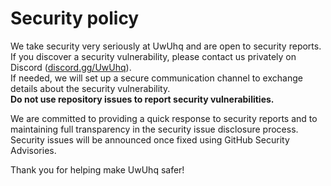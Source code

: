 # Security policy

We take security very seriously at UwUhq and are open to security reports.  
If you discover a security vulnerability, please contact us privately on Discord ([discord.gg/UwUhq](https://discord.gg/UwUhq)).  
If needed, we will set up a secure communication channel to exchange details about the security vulnerability.  
**Do not use repository issues to report security vulnerabilities.**

We are committed to providing a quick response to security reports and to maintaining full transparency in the security issue disclosure process.  
Security issues will be announced once fixed using GitHub Security Advisories.

Thank you for helping make UwUhq safer!
